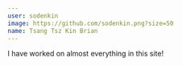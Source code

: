 ```yaml
---
user: sodenkin
image: https://github.com/sodenkin.png?size=50
name: Tsang Tsz Kin Brian
---
```

I have worked on almost everything in this site!

